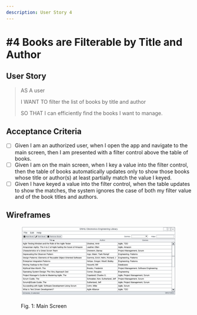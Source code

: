 ```yaml
---
description: User Story 4
---
```


# #4 Books are Filterable by Title and Author

## User Story

> AS A user
>
> I WANT TO filter the list of books by title and author
>
> SO THAT I can efficiently find the books I want to manage.

## Acceptance Criteria

* [ ] Given I am an authorized user, when I open the app and navigate to the main screen, then I am presented with a filter control above the table of books.
* [ ] Given I am on the main screen, when I key a value into the filter control, then the table of books automatically updates only to show those books whose title or author(s) at least partially match the value I keyed.
* [ ] Given I have keyed a value into the filter control, when the table updates to show the matches, the system ignores the case of both my filter value and of the book titles and authors.

## Wireframes

<div align="left" data-full-width="false">

<figure><img src="../../.gitbook/assets/SNHU Library Wireframe - Home Screen  (1).png" alt=""><figcaption><p>Fig. 1: Main Screen</p></figcaption></figure>

</div>
